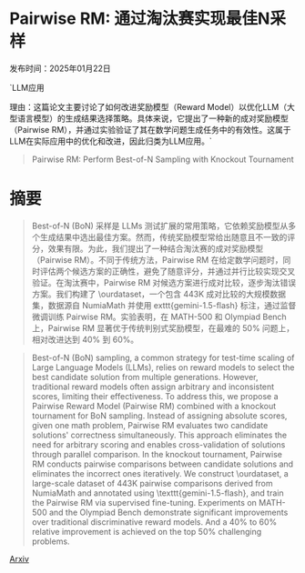 # Pairwise RM: 通过淘汰赛实现最佳N采样

发布时间：2025年01月22日

`LLM应用

理由：这篇论文主要讨论了如何改进奖励模型（Reward Model）以优化LLM（大型语言模型）的生成结果选择策略。具体来说，它提出了一种新的成对奖励模型（Pairwise RM），并通过实验验证了其在数学问题生成任务中的有效性。这属于LLM在实际应用中的优化和改进，因此归类为LLM应用。`

> Pairwise RM: Perform Best-of-N Sampling with Knockout Tournament

# 摘要

> Best-of-N (BoN) 采样是 LLMs 测试扩展的常用策略，它依赖奖励模型从多个生成结果中选出最佳方案。然而，传统奖励模型常给出随意且不一致的评分，效果有限。为此，我们提出了一种结合淘汰赛的成对奖励模型（Pairwise RM）。不同于传统方法，Pairwise RM 在给定数学问题时，同时评估两个候选方案的正确性，避免了随意评分，并通过并行比较实现交叉验证。在淘汰赛中，Pairwise RM 对候选方案进行成对比较，逐步淘汰错误方案。我们构建了 \ourdataset，一个包含 443K 成对比较的大规模数据集，数据源自 NumiaMath 并使用 	exttt{gemini-1.5-flash} 标注，通过监督微调训练 Pairwise RM。实验表明，在 MATH-500 和 Olympiad Bench 上，Pairwise RM 显著优于传统判别式奖励模型，在最难的 50\% 问题上，相对改进达到 40\% 到 60\%。

> Best-of-N (BoN) sampling, a common strategy for test-time scaling of Large Language Models (LLMs), relies on reward models to select the best candidate solution from multiple generations. However, traditional reward models often assign arbitrary and inconsistent scores, limiting their effectiveness. To address this, we propose a Pairwise Reward Model (Pairwise RM) combined with a knockout tournament for BoN sampling. Instead of assigning absolute scores, given one math problem, Pairwise RM evaluates two candidate solutions' correctness simultaneously. This approach eliminates the need for arbitrary scoring and enables cross-validation of solutions through parallel comparison. In the knockout tournament, Pairwise RM conducts pairwise comparisons between candidate solutions and eliminates the incorrect ones iteratively. We construct \ourdataset, a large-scale dataset of 443K pairwise comparisons derived from NumiaMath and annotated using \texttt{gemini-1.5-flash}, and train the Pairwise RM via supervised fine-tuning. Experiments on MATH-500 and the Olympiad Bench demonstrate significant improvements over traditional discriminative reward models. And a 40\% to 60\% relative improvement is achieved on the top 50\% challenging problems.

[Arxiv](https://arxiv.org/abs/2501.13007)